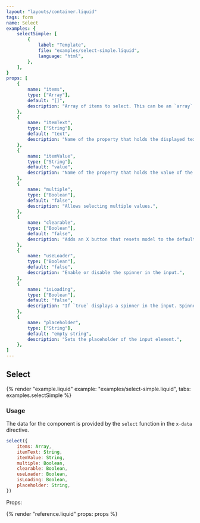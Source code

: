 ```yaml
---
layout: "layouts/container.liquid"
tags: form
name: Select
examples: {
    selectSimple: [
        {
            label: "Template",
            file: "examples/select-simple.liquid",
            language: "html",
        },
    ],
}
props: [
    {
        name: "items",
        type: ["Array"],
        default: "[]",
        description: "Array of items to select. This can be an `array` of `strings` or an `array` of `objects`. The objects should have at least two properties: a `text` that will be displayed in the menu and a `value`.",
    },
    {
        name: "itemText",
        type: ["String"],
        default: "text",
        description: "Name of the property that holds the displayed text of the item.",
    },
    {
        name: "itemValue",
        type: ["String"],
        default: "value",
        description: "Name of the property that holds the value of the item.",
    },
    {
        name: "multiple",
        type: ["Boolean"],
        default: "false",
        description: "Allows selecting multiple values.",
    },
    {
        name: "clearable",
        type: ["Boolean"],
        default: "false",
        description: "Adds an X button that resets model to the default value.",
    },
    {
        name: "useLoader",
        type: ["Boolean"],
        default: "false",
        description: "Enable or disable the spinner in the input.",
    },
    {
        name: "isLoading",
        type: ["Boolean"],
        default: "false",
        description: "If `true` displays a spinner in the input. Spinner should be first enabled in the `useLoader` prop.",
    },
    {
        name: "placeholder",
        type: ["String"],
        default: "empty string",
        description: "Sets the placeholder of the input element.",
    },
]
---
```

## Select

{% render "example.liquid" example: "examples/select-simple.liquid", tabs: examples.selectSimple %}

### Usage

The data for the component is provided by the `select` function in the `x-data` directive.

```javascript
select({
    items: Array,
    itemText: String,
    itemValue: String,
    multiple: Boolean,
    clearable: Boolean,
    useLoader: Boolean,
    isLoading: Boolean,
    placeholder: String,
})
```
Props:

{% render "reference.liquid" props: props %}
